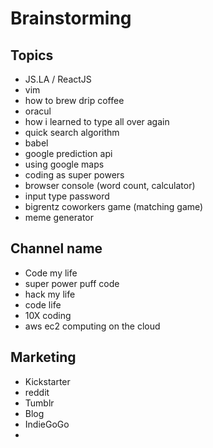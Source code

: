 # Brainstorming

## Topics

- JS.LA / ReactJS 
- vim
- how to brew drip coffee
- oracul
- how i learned to type all over again
- quick search algorithm
- babel
- google prediction api
- using google maps
- coding as super powers
- browser console (word count, calculator)
- input type password
- bigrentz coworkers game (matching game) 
- meme generator

## Channel name
- Code my life
- super power puff code
- hack my life
- code life
- 10X coding
- aws ec2 computing on the cloud


## Marketing

- Kickstarter
- reddit
- Tumblr
- Blog 
- IndieGoGo
- 